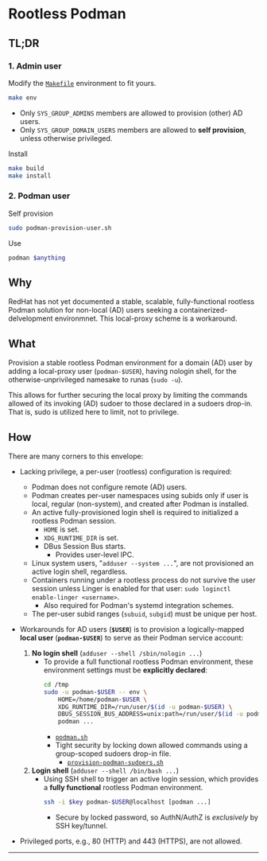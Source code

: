# Rootless Podman

## TL;DR

### 1. Admin user

Modify the [`Makefile`](Makefile) environment to fit yours. 

```bash
make env 
```
- Only `SYS_GROUP_ADMINS` members are allowed to provision (other) AD users.
- Only `SYS_GROUP_DOMAIN_USERS` members are allowed to __self provision__, unless otherwise privileged.

Install

```bash
make build
make install
```

### 2. Podman user

Self provision

```bash
sudo podman-provision-user.sh
```

Use

```bash
podman $anything
```

## Why

RedHat has not yet documented a stable, scalable,
fully-functional rootless Podman solution for non-local (AD) 
users seeking a containerized-delvelopment environmnet. 
This local-proxy scheme is a workaround.

## What

Provision a stable rootless Podman environment for a domain (AD) user
by adding a local-proxy user (`podman-$USER`), having nologin shell,
for the otherwise-unprivileged namesake to runas (`sudo -u`). 

This allows for further securing the local proxy by limiting the commands 
allowed of its invoking (AD) sudoer to those declared in a sudoers drop-in. 
That is, sudo is utilized here to limit, not to privilege.

## How

There are many corners to this envelope:

- Lacking privilege, a per-user (rootless) configuration is required:
    - Podman does not configure remote (AD) users.
    - Podman creates per-user namespaces using subids only if
      user is local, regular (non-system), and created after Podman is installed.
    - An active fully-provisioned login shell is required to initialized a rootless Podman session.
        - `HOME` is set.
        - `XDG_RUNTIME_DIR` is set.
        - DBus Session Bus starts.
            - Provides user-level IPC.
    - Linux system users, "`adduser --system ...`",
      are not provisioned an active login shell, regardless.
    - Containers running under a rootless process do not survive the user session unless
      Linger is enabled for that user: `sudo loginctl enable-linger <username>`.
        - Also required for Podman's systemd integration schemes.
    - The per-user subid ranges (`subuid`, `subgid`) must be unique per host.
- Workarounds for AD users (__`$USER`__) is to provision a
  logically-mapped __local user__ (__`podman-$USER`__)
  to serve as their Podman service account:
    1. __No login shell__ (`adduser --shell /sbin/nologin ...`)
        - To provide a full functional rootless Podman environment,
          these environment settings must be __explicitly declared__:
            ```bash
            cd /tmp
            sudo -u podman-$USER -- env \
                HOME=/home/podman-$USER \
                XDG_RUNTIME_DIR=/run/user/$(id -u podman-$USER) \
                DBUS_SESSION_BUS_ADDRESS=unix:path=/run/user/$(id -u podman-$USER)/bus \
                podman ...
            ```
            - [`podman.sh`](per-user/podman.sh)
            - Tight security by locking down allowed commands using a group-scoped sudoers drop-in file.
                - [`provision-podman-sudoers.sh`](per-user/provision-podman-sudoers.sh)
    2. __Login shell__ (`adduser --shell /bin/bash ...`)
        - Using SSH shell to trigger an active login session,
        which provides a __fully functional__ rootless Podman environment.
            ```bash
            ssh -i $key podman-$USER@localhost [podman ...]
            ```
            - Secure by locked password, so AuthN/AuthZ is *exclusively* by SSH key/tunnel.

- Privileged ports, e.g., 80 (HTTP) and 443 (HTTPS), are not allowed.

---
